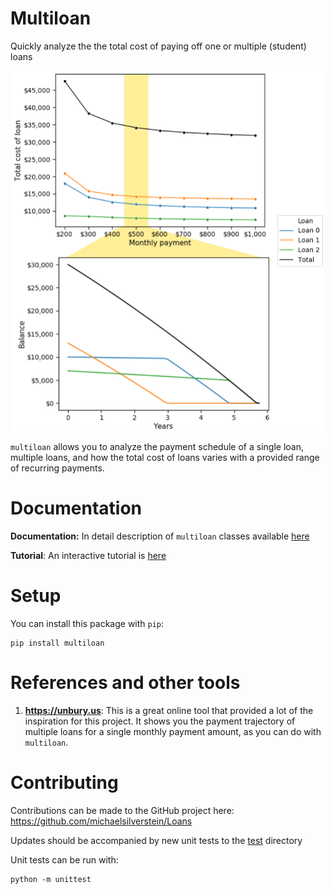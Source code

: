 # Multiloan

Quickly analyze the the total cost of paying off one or multiple (student) loans


<p align="center">
  <img width="500" height="576" src="https://github.com/michaelsilverstein/Loans/blob/master/data/figures/multiloan_home.png?raw=true"></img>
</p>


`multiloan` allows you to analyze the payment schedule of a single loan, multiple loans, and how the total cost of loans varies with a provided range of recurring payments.

# Documentation
**Documentation:** In detail description of `multiloan` classes available [here](https://github.com/michaelsilverstein/Loans/blob/master/Documentation.md)

**Tutorial**: An interactive tutorial is  [here](https://github.com/michaelsilverstein/Loans/blob/master/tutorial.ipynb)

# Setup
You can install this package with `pip`:

    pip install multiloan

# References and other tools
1. **https://unbury.us**: This is a great online tool that provided a lot of the inspiration for this project. It shows you the payment trajectory of multiple loans for a single monthly payment amount, as you can do with `multiloan`.

# Contributing
Contributions can be made to the GitHub project here: https://github.com/michaelsilverstein/Loans

Updates should be accompanied by new unit tests to the [test](test/) directory

Unit tests can be run with:

    python -m unittest
